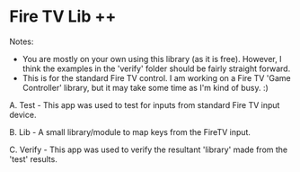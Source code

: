 Fire TV Lib ++
==========================

Notes: 

- You are mostly on your own using this library (as it is free).  However, I think the examples in the 'verify' folder should be fairly straight forward.
- This is for the standard Fire TV control.  I am working on a Fire TV 'Game Controller' library, but it may take some time as I'm kind of busy. :)

A. Test - This app was used to test for inputs from standard Fire TV input device.

B. Lib - A small library/module to map keys from the FireTV input.

C. Verify - This app was used to verify the resultant 'library' made from the 'test' results.

